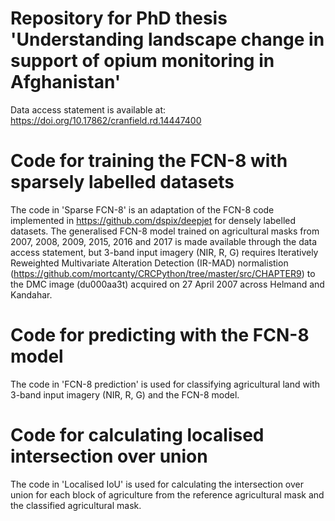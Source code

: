 # Repository for PhD thesis 'Understanding landscape change in support of opium monitoring in Afghanistan'
Data access statement is available at: https://doi.org/10.17862/cranfield.rd.14447400 

# Code for training the FCN-8 with sparsely labelled datasets
The code in 'Sparse FCN-8' is an adaptation of the FCN-8 code implemented in https://github.com/dspix/deepjet for densely labelled datasets. The generalised FCN-8 model trained on agricultural masks from 2007, 2008, 2009, 2015, 2016 and 2017 is made available through the data access statement, but 3-band input imagery (NIR, R, G) requires Iteratively Reweighted Multivariate Alteration Detection (IR-MAD) normalistion (https://github.com/mortcanty/CRCPython/tree/master/src/CHAPTER9) to the DMC image (du000aa3t) acquired on 27 April 2007 across Helmand and Kandahar.

# Code for predicting with the FCN-8 model
The code in 'FCN-8 prediction' is used for classifying agricultural land with 3-band input imagery (NIR, R, G) and the FCN-8 model.

# Code for calculating localised intersection over union
The code in 'Localised IoU' is used for calculating the intersection over union for each block of agriculture from the reference agricultural mask and the classified agricultural mask.
